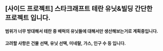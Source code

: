 ## [사이드 프로젝트] 스타크래프트 테란 유닛&빌딩 간단한 프로젝트 입니다.

#### 범위가 너무 방대해서 테란 중 배럭의 유닛들에 대해서만 생산해보는거로 계획중입니다.

#### 고려할 사항은 건물 선택, 유닛 선택, 미네랄, 가스, 인구 수 등 입니다.
